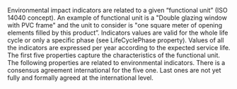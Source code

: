 ﻿Environmental impact indicators are related to a given “functional unit” (ISO 14040 concept). An example of functional unit is a "Double glazing window with PVC frame" and the unit to consider is "one square meter of opening elements filled by this product”.
Indicators values are valid for the whole life cycle or only a specific phase (see LifeCyclePhase property). Values of all the indicators are expressed per year according to the expected service life. The first five properties capture the characteristics of the functional unit. The following properties are related to environmental indicators.
There is a consensus agreement international for the five one. Last ones are not yet fully and formally agreed at the international level.
